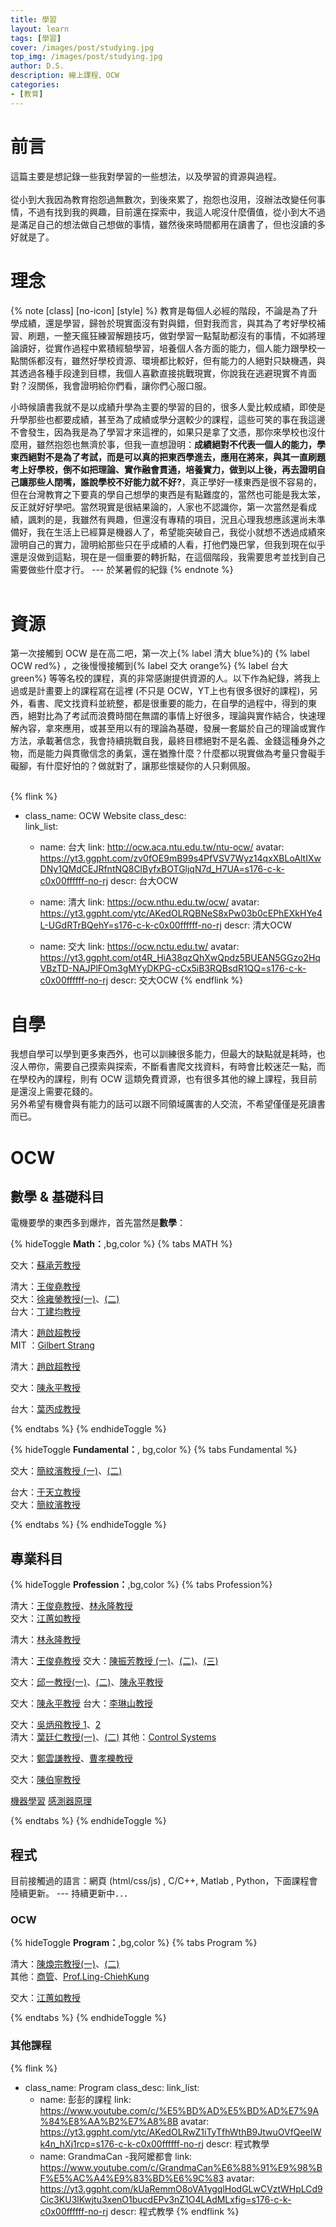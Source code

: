 ```yaml
---
title: 學習
layout: learn
tags: [學習]
cover: /images/post/studying.jpg
top_img: /images/post/studying.jpg
author: D.S.
description: 線上課程、OCW
categories:
- [教育]
---
```


# 前言

這篇主要是想記錄一些我對學習的一些想法，以及學習的資源與過程。<br/><br/>從小到大我因為教育抱怨過無數次，到後來累了，抱怨也沒用，沒辦法改變任何事情，不過有找到我的興趣，目前還在探索中，我這人呢沒什麼價值，從小到大不過是滿足自己的想法做自己想做的事情，雖然後來時間都用在讀書了，但也沒讀的多好就是了。<br/>

#  理念

{% note [class] [no-icon] [style] %}
教育是每個人必經的階段，不論是為了升學成績，還是學習，歸咎於現實面沒有對與錯，但對我而言，與其為了考好學校補習、刷題，一整天瘋狂練習解題技巧，做對學習一點幫助都沒有的事情，不如將理論讀好，從實作過程中累積經驗學習，培養個人各方面的能力，個人能力跟學校一點關係都沒有，雖然好學校資源、環境都比較好，但有能力的人絕對只缺機遇，與其透過各種手段達到目標，我個人喜歡直接挑戰現實，你說我在逃避現實不肯面對？沒關係，我會證明給你們看，讓你們心服口服。

小時候讀書我就不是以成績升學為主要的學習的目的，很多人愛比較成績，即使是升學那些也都要成績，甚至為了成績或學分選較少的課程，這些可笑的事在我這邊不會發生，因為我是為了學習才來這裡的，如果只是拿了文憑，那你來學校也沒什麼用，雖然抱怨也無濟於事，但我一直想證明：<strong>成績絕對不代表一個人的能力，學東西絕對不是為了考試，而是可以真的把東西學進去，應用在將來，與其一直刷題考上好學校，倒不如把理論、實作融會貫通，培養實力，做到以上後，再去證明自己讓那些人閉嘴，誰說學校不好能力就不好?</strong>，真正學好一樣東西是很不容易的，但在台灣教育之下要真的學自己想學的東西是有點難度的，當然也可能是我太笨，反正就好好學吧。當然現實是很結果論的，人家也不認識你，第一次當然是看成績，諷刺的是，我雖然有興趣，但還沒有專精的項目，況且心理我想應該還尚未準備好，我在生活上已經算是機器人了，希望能突破自己，我從小就想不透過成績來證明自己的實力，證明給那些只在乎成績的人看，打他們幾巴掌，但我到現在似乎還是沒做到這點，現在是一個重要的轉折點，在這個階段，我需要思考並找到自己需要做些什麼才行。 --- 於某暑假的紀錄
{% endnote %}
<br/><br/>

#  資源

第一次接觸到 OCW 是在高二吧，第一次上{% label 清大 blue%}的 {% label OCW red%} ，之後慢慢接觸到{% label 交大 orange%} {% label 台大 green%} 等等名校的課程，真的非常感謝提供資源的人。以下作為紀錄，將我上過或是計畫要上的課程寫在這裡 (不只是 OCW，YT上也有很多很好的課程)，另外，看書、爬文找資料並統整，都是很重要的能力，在自學的過程中，得到的東西，絕對比為了考試而浪費時間在無謂的事情上好很多，理論與實作結合，快速理解內容，拿來應用，或甚至用以有的理論為基礎，發展一套屬於自己的理論或實作方法，承載著信念，我會持續挑戰自我，最終目標絕對不是名義、金錢這種身外之物，而是能力與貫徹信念的勇氣，還在猶豫什麼？什麼都以現實做為考量只會礙手礙腳，有什麼好怕的？做就對了，讓那些懷疑你的人只剩佩服。<br/><br/>

{% flink %}
- class_name: OCW Website
  class_desc:  
  link_list:

    - name: 台大
      link: http://ocw.aca.ntu.edu.tw/ntu-ocw/
      avatar: https://yt3.ggpht.com/zv0fOE9mB99s4PfVSV7Wyz14qxXBLoAltIXwDNy1QMdCEJRfntNQ8ClByfxBOTGljqN7d_H7UA=s176-c-k-c0x00ffffff-no-rj
      descr: 台大OCW

    - name: 清大
      link: https://ocw.nthu.edu.tw/ocw/
      avatar: https://yt3.ggpht.com/ytc/AKedOLRQBNeS8xPw03b0cEPhEXkHYe4L-UGdRTrBQehY=s176-c-k-c0x00ffffff-no-rj
      descr: 清大OCW

    - name: 交大
      link: https://ocw.nctu.edu.tw/
      avatar: https://yt3.ggpht.com/ot4R_HiA38qzQhXwQpdz5BUEAN5GGzo2HqVBzTD-NAJPlFOm3gMYyDKPG-cCx5iB3RQBsdR1QQ=s176-c-k-c0x00ffffff-no-rj
      descr: 交大OCW
{% endflink %}

# 自學

我想自學可以學到更多東西外，也可以訓練很多能力，但最大的缺點就是耗時，也沒人帶你，需要自己摸索與探索，不斷看書爬文找資料，有時會比較迷茫一點，而在學校內的課程，則有 OCW 這類免費資源，也有很多其他的線上課程，我目前是還沒上需要花錢的。<br>
另外希望有機會與有能力的話可以跟不同領域厲害的人交流，不希望僅僅是死讀書而已。<br>

# OCW

## 數學 & 基礎科目

電機要學的東西多到爆炸，首先當然是<strong>數學</strong>：


{% hideToggle <strong>Math：</strong>,bg,color %}
{% tabs MATH %}
<!-- tab 微積分-->
交大：[蘇承芳教授](https://www.youtube.com/watch?v=pjjEqxehG_Y&list=PLj6E8qlqmkFvJuL-gb06J8XHNSj_lfFwP)<br/>
<!-- endtab -->

<!-- tab 工數 -->
清大：[王俊堯教授](https://www.youtube.com/playlist?list=PLS0SUwlYe8cy7OGTwYextmGL-Tc41vqVf)<br/>交大：[徐雍鎣教授(一)](https://www.youtube.com/watch?v=E393hc0u-no&list=PLj6E8qlqmkFu3wpBlB8RN1guTMNxh-V3N)、[(二)](https://www.youtube.com/watch?v=yoYyh7U5XOc&list=PLj6E8qlqmkFvB_HrJqKlr3dlp7lUE9WVM)<br/>台大：[丁建均教授](http://ocw.aca.ntu.edu.tw/ntu-ocw/ocw/cou/101S127/5)
<!-- endtab -->

<!-- tab 線性代數 -->
清大：[趙啟超教授](https://www.youtube.com/playlist?list=PLS0SUwlYe8cwxscGGxCUqQ78_AMJHQJ5u)<br/>MIT ：[Gilbert Strang](https://www.youtube.com/watch?v=Cx5Z-OslNWE&list=PLUl4u3cNGP63oMNUHXqIUcrkS2PivhN3k)<br/>
<!-- endtab -->

<!-- tab  離散數學 -->
清大：[趙啟超教授](https://www.youtube.com/watch?v=A_NNGOqui7s&list=PLS0SUwlYe8cyaHfrgAVaaKVNkwLYNsTA2)<br/>
<!-- endtab  -->

<!-- tab 複變函數 -->
交大：[陳永平教授](https://www.youtube.com/watch?v=9KqUNIxMGMc&list=PLj6E8qlqmkFsG62utlBI8VagKg8l_DHqF)<br/>
<!-- endtab  -->

<!-- tab 機率與統計 -->
台大：[葉丙成教授](https://www.youtube.com/watch?v=GwSEguqJj6U&list=PLtvno3VRDR_jMAJcNY1n4pnP5kXtPOmVk)<br/>
<!-- endtab -->

{% endtabs %}
{% endhideToggle %}

{% hideToggle <strong>Fundamental：</strong>, bg,color %}
{% tabs Fundamental %}
<!-- tab 物理 -->
交大：[簡紋濱教授 (一)](https://www.youtube.com/playlist?list=PLj6E8qlqmkFstn16PSgdVk6NIcqiucFpA)、[(二)](https://www.youtube.com/playlist?list=PLj6E8qlqmkFvz4a-EXalKarAWQXDklJwH)<br/>
<!-- endtab -->

<!-- tab 計算機概論 -->
台大：[于天立教授](https://www.youtube.com/watch?v=EDYjPpn1OmE&list=PLil-R4o6jmGiDc1CC8PyBbasl8kR9r8Wr)<br/>交大：[簡紋濱教授](https://www.youtube.com/watch?v=jxzSi1RQdLk&list=PLj6E8qlqmkFuDilRqIpWAsbDDrj5udOJ9)
<!-- endtab -->
{% endtabs %}
{% endhideToggle %}


## 專業科目

{% hideToggle <strong>Profession：</strong>,bg,color %}
{% tabs Profession%}

<!-- tab 數位邏輯 (邏輯設計) -->
清大：[王俊堯教授](https://www.youtube.com/playlist?list=PLS0SUwlYe8czJbz5-sRtbuTleObQE9mOa)、[林永隆教授](https://www.youtube.com/playlist?list=PLfXQiaewslOv00szAvSeASqSfKamP-0v8)<br/>交大：[江蕙如教授](https://www.youtube.com/playlist?list=PLj6E8qlqmkFuO3Fy2TAswX05PgaV3HsvF)
<!-- endtab -->

<!-- tab 電路學 -->
清大：[林永隆教授](https://www.youtube.com/playlist?list=PLS0SUwlYe8czSYVu3HBs0XZ6-MX5PNvvY)<br/>
<!-- endtab -->

<!-- tab 電子學-->
清大：[王俊堯教授](https://www.youtube.com/playlist?list=PLS0SUwlYe8cy83GAny9nH3CWhsMPYQZ9A)
交大：[陳振芳教授 (一)](https://www.youtube.com/watch?v=eDhnZo6m3HA&list=PLj6E8qlqmkFuCzFS1uCsVl3xQrGCBJVjS)、[(二)](https://www.youtube.com/watch?v=BPyPtjGXy7s&list=PLj6E8qlqmkFulM8zMGlKrq7Wm4AJpdJa1)、[(三)](https://www.youtube.com/watch?v=khKL7MjF5hA&list=PLj6E8qlqmkFs7B3ngagO9txpJsjP6usWP)
<!-- endtab -->

<!-- tab 電磁學 -->
交大：[邱一教授(一)](https://www.youtube.com/watch?v=NRN7DDaOncU&list=PLj6E8qlqmkFsUxjf-ju-d0uTeKjzjEVLt)、[(二)](https://www.youtube.com/playlist?list=PLj6E8qlqmkFvyNYNWevqoAHr0CxA0WgkI)、[陳永平教授](https://www.youtube.com/playlist?list=PLj6E8qlqmkFub_iOA-8BYe5jPiA9fiwSj)
<!-- endtab -->

<!-- tab 信號與系統 -->
交大：[陳永平教授](https://www.youtube.com/watch?v=lSqQ4peM-Ac&list=PLj6E8qlqmkFuHIK3xM0-OAlMF7N1ta-b7)
台大：[李琳山教授](http://ocw.aca.ntu.edu.tw/ntu-ocw/ocw/cou/103S207/4)
<!-- endtab -->

<!-- tab 控制系統 -->
交大：[吳炳飛教授 1](https://www.youtube.com/playlist?list=PLj6E8qlqmkFvN0gcGSigUmKvOkmyE3Y35)、[2](https://www.youtube.com/watch?v=10gKiIWH-qQ&list=PLj6E8qlqmkFsk7Cyj1ZNLfDjZ_Yh4iySU)<br/>清大：[葉廷仁教授(一)](https://www.youtube.com/playlist?list=PLS0SUwlYe8cxtFBITZ9fqKGrQEbMYsxBZ)、[(二)](https://www.youtube.com/playlist?list=PLS0SUwlYe8cwocZxps6nUmhMofkEo262U)
其他：[Control Systems](https://www.youtube.com/watch?v=HcLYoCmWOjI&list=PLBlnK6fEyqRhqzJT87LsdQKYZBC93ezDo)
<!-- endtab -->

<!-- tab 微處理機 -->
交大：[鄭雲謙教授](https://www.youtube.com/watch?v=BB8Px00A1Dg&list=PLj6E8qlqmkFuLDPM4n8xlCUKH68a7keFL)、[曹孝櫟教授](https://www.youtube.com/playlist?list=PLj6E8qlqmkFtGIzXuHSr7Pwwfe8EQuhW3)
<!-- endtab -->

<!-- tab 通訊系統 -->
交大：[陳伯寧教授](https://www.youtube.com/playlist?list=PLj6E8qlqmkFsjemJ-MTVrktfJK4nv5ka_)
<!-- endtab -->

<!-- tab 其他 -->
[機器學習](https://www.youtube.com/watch?v=Ye018rCVvOo&list=PLJV_el3uVTsMhtt7_Y6sgTHGHp1Vb2P2J)
[感測器原理](https://www.youtube.com/watch?v=6k4SL1Cq_Cg&list=PLXxs-fSMcpYcZod82UYELcDZ-ohSUwyds)
<!-- endtab -->
{% endtabs %}
{% endhideToggle %}

## 程式

目前接觸過的語言：網頁 (html/css/js) , C/C++, Matlab , Python，下面課程會陸續更新。  --- 持續更新中．．．

### OCW

{% hideToggle <strong>Program：</strong>,bg,color %}
{% tabs Program %}
<!-- tab 程式設計 -->
清大：[陳煥宗教授(一)](https://www.youtube.com/playlist?list=PLS0SUwlYe8cxYonhRliLUqS_6tA1GrL3E)、[(二)](https://www.youtube.com/watch?v=t0pOGuYzwts&list=PLS0SUwlYe8czoxHlkTUAsjdNZDJ700cK6)<br/>其他：[商管](https://www.youtube.com/watch?v=ZsYAWrsY-2k&list=PLfS0WrMWEu_7X_H8-XV9q-UC1U-sf9VmQ)、[Prof.Ling-ChiehKung](https://www.youtube.com/watch?v=4H3b5wATFos&list=PLMHSr8fseBzUvwjKtR6pX0Vv9Q9H-V3lY&ab_channel=Prof.Ling-ChiehKung)
<!-- endtab -->
<!-- tab 演算法 -->
交大：[江蕙如教授](https://www.youtube.com/playlist?list=PLj6E8qlqmkFtoRpLn6IXnH_eboef-3QvZ)
<!-- endtab -->
<!-- 資料結構： -->
{% endtabs %}
{% endhideToggle %}

### 其他課程

{% flink %}
- class_name: Program
  class_desc: 
  link_list:
    - name: 彭彭的課程
      link: https://www.youtube.com/c/%E5%BD%AD%E5%BD%AD%E7%9A%84%E8%AA%B2%E7%A8%8B
      avatar: https://yt3.ggpht.com/ytc/AKedOLRwZ1iTyTfhWthB9JtwuOVfQeeIWk4n_hXj1rcp=s176-c-k-c0x00ffffff-no-rj
      descr: 程式教學
    - name: GrandmaCan -我阿嬤都會
      link: https://www.youtube.com/c/GrandmaCan%E6%88%91%E9%98%BF%E5%AC%A4%E9%83%BD%E6%9C%83
      avatar: https://yt3.ggpht.com/kUaRemmO8oVA1ygqlHodGLwCVztWHpLCd9Cic3KU3lKwjtu3xenO1bucdEPv3nZ1O4LAdMLxfig=s176-c-k-c0x00ffffff-no-rj
      descr: 程式教學
{% endflink %}

<br><br>
